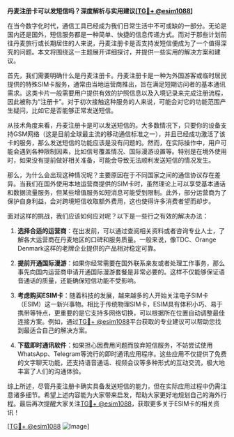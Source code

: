 **丹麦注册卡可以发短信吗？深度解析与实用建议[[TG💪+ @esim1088](https://t.me/s/esim1088)]**

在当今数字化时代，通信工具已经成为我们日常生活中不可或缺的一部分。无论是国内还是国外，短信服务都是一种简单、快捷的信息传递方式。而对于那些计划前往丹麦旅行或长期居住的人来说，丹麦注册卡是否支持发短信便成为了一个值得深究的问题。本文将围绕这一主题展开详细探讨，并提供一些实用的解决方案和建议。

首先，我们需要明确什么是丹麦注册卡。丹麦注册卡是一种为外国游客或临时居民提供的特殊SIM卡服务，通常由当地运营商推出，旨在满足短期访问者的基本通讯需求。这类卡片一般需要用户提供有效的护照信息以及入境记录来完成注册流程，因此被称为“注册卡”。对于初次接触这种服务的人来说，可能会对它的功能范围产生疑问，比如它是否能够正常发送短信。

从技术角度来看，丹麦注册卡是可以发送短信的。大多数情况下，只要你的设备支持GSM网络（这是目前全球最主流的移动通信标准之一），并且已经成功激活了该卡的服务，那么发送短信的功能应该是没有问题的。然而，在实际操作中，用户可能会遇到各种限制因素，比如信号覆盖情况、国际漫游设置等。特别是在境外使用时，如果没有提前做好相关准备，可能会导致无法顺利发送短信的情况发生。

那么，为什么会出现这种情况呢？主要原因在于不同国家之间的通信协议存在差异。当我们在国外使用本地运营商提供的SIM卡时，虽然理论上可以享受基本通话和数据流量服务，但某些增值服务如短消息可能受到限制。此外，部分运营商为了保护自身利益，会对跨境短信收取额外费用，这也使得许多消费者望而却步。

面对这样的挑战，我们应该如何应对呢？以下是一些行之有效的解决办法：

1. **选择合适的运营商**：在出发前，可以通过查阅相关资料或者咨询专业人士，了解各大运营商在丹麦地区的口碑和服务质量。一般来说，像TDC、Orange Denmark这样的老牌企业提供的产品相对稳定可靠。
   
2. **提前开通国际漫游**：如果你经常需要在国外联系亲友或者处理工作事务，那么事先向国内运营商申请开通国际漫游套餐是非常必要的。这样不仅能够保证语音通话的质量，还能确保短信功能不受影响。

3. **考虑购买ESIM卡**：随着科技的发展，越来越多的人开始关注电子SIM卡（ESIM）这一新兴事物。相比于传统物理SIM卡，ESIM具有体积小巧、易于携带等特点，更重要的是它支持多网络切换，可以根据所在位置自动调整最佳连接方案。例如，通过[TG💪+ @esim1088](https://t.me/s/esim1088)平台获取的专业建议可以帮助您找到最适合自己的解决方案。

4. **下载即时通讯软件**：如果担心因费用问题而放弃短信服务，不妨尝试使用WhatsApp、Telegram等流行的即时通讯应用程序。这些应用不仅提供了免费的文字聊天功能，还支持语音通话、视频会议等多种形式的互动交流，极大地丰富了人们的沟通体验。

综上所述，尽管丹麦注册卡确实具备发送短信的能力，但在实际应用过程中仍需注意诸多细节。希望上述内容能为大家带来启发，帮助大家更好地规划自己的海外行程。最后再次提醒大家关注[TG💪+ @esim1088](https://t.me/s/esim1088)，获取更多关于ESIM卡的相关资讯！ 

[[TG💪+ @esim1088](https://t.me/s/esim1088) ![Image](https://i.postimg.cc/4NQfJmqS/Snipaste-2025-05-13-00-14-12.png)]